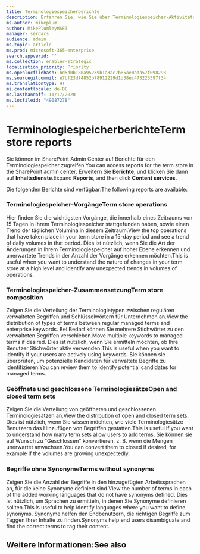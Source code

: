 ```yaml
---
title: Terminologiespeicherberichte
description: Erfahren Sie, wie Sie über Terminologiespeicher-Aktivitäten berichten.
ms.author: mikeplum
author: MikePlumleyMSFT
manager: serdars
audience: admin
ms.topic: article
ms.prod: microsoft-365-enterprise
search.appverid: ''
ms.collection: enabler-strategic
localization_priority: Priority
ms.openlocfilehash: bd5d0b180a95239b1a3ac7b85ae0ada57f098293
ms.sourcegitcommit: e7bf23df4852b78912229d1d38ec475223597f34
ms.translationtype: HT
ms.contentlocale: de-DE
ms.lasthandoff: 11/17/2020
ms.locfileid: "49087278"
---
```

# <a name="term-store-reports"></a><span data-ttu-id="21769-103">Terminologiespeicherberichte</span><span class="sxs-lookup"><span data-stu-id="21769-103">Term store reports</span></span>

<span data-ttu-id="21769-104">Sie können im SharePoint Admin Center auf Berichte für den Terminologiespeicher zugreifen.</span><span class="sxs-lookup"><span data-stu-id="21769-104">You can access reports for the term store in the SharePoint admin center.</span></span> <span data-ttu-id="21769-105">Erweitern Sie **Berichte**, und klicken Sie dann auf **Inhaltsdienste**.</span><span class="sxs-lookup"><span data-stu-id="21769-105">Expand **Reports**, and then click **Content services**.</span></span>

<span data-ttu-id="21769-106">Die folgenden Berichte sind verfügbar:</span><span class="sxs-lookup"><span data-stu-id="21769-106">The following reports are available:</span></span>

### <a name="term-store-operations"></a><span data-ttu-id="21769-107">Terminologiespeicher-Vorgänge</span><span class="sxs-lookup"><span data-stu-id="21769-107">Term store operations</span></span>

<span data-ttu-id="21769-108">Hier finden Sie die wichtigsten Vorgänge, die innerhalb eines Zeitraums von 15 Tagen in Ihrem Terminologiespeicher stattgefunden haben, sowie einen Trend der täglichen Volumina in diesem Zeitraum.</span><span class="sxs-lookup"><span data-stu-id="21769-108">View the top operations that have taken place in your term store in a 15-day period and see a trend of daily volumes in that period.</span></span> <span data-ttu-id="21769-109">Dies ist nützlich, wenn Sie die Art der Änderungen in Ihrem Terminologiespeicher auf hoher Ebene erkennen und unerwartete Trends in der Anzahl der Vorgänge erkennen möchten.</span><span class="sxs-lookup"><span data-stu-id="21769-109">This is useful when you want to understand the nature of changes in your term store at a high level and identify any unexpected trends in volumes of operations.</span></span> 

### <a name="term-store-composition"></a><span data-ttu-id="21769-110">Terminologiespeicher-Zusammensetzung</span><span class="sxs-lookup"><span data-stu-id="21769-110">Term store composition</span></span>

<span data-ttu-id="21769-111">Zeigen Sie die Verteilung der Terminologietypen zwischen regulären verwalteten Begriffen und Schlüsselwörtern für Unternehmen an.</span><span class="sxs-lookup"><span data-stu-id="21769-111">View the distribution of types of terms between regular managed terms and enterprise keywords.</span></span> <span data-ttu-id="21769-112">Bei Bedarf können Sie mehrere Stichwörter zu den verwalteten Begriffen verschieben.</span><span class="sxs-lookup"><span data-stu-id="21769-112">Move multiple keywords to managed terms if desired.</span></span> <span data-ttu-id="21769-113">Dies ist nützlich, wenn Sie ermitteln möchten, ob Ihre Benutzer Stichwörter aktiv verwenden.</span><span class="sxs-lookup"><span data-stu-id="21769-113">This is useful when you want to identify if your users are actively using keywords.</span></span> <span data-ttu-id="21769-114">Sie können sie überprüfen, um potenzielle Kandidaten für verwaltete Begriffe zu identifizieren.</span><span class="sxs-lookup"><span data-stu-id="21769-114">You can review them to identify potential candidates for managed terms.</span></span>

### <a name="open-and-closed-term-sets"></a><span data-ttu-id="21769-115">Geöffnete und geschlossene Terminologiesätze</span><span class="sxs-lookup"><span data-stu-id="21769-115">Open and closed term sets</span></span>

<span data-ttu-id="21769-116">Zeigen Sie die Verteilung von geöffneten und geschlossenen Terminologiesätzen an.</span><span class="sxs-lookup"><span data-stu-id="21769-116">View the distribution of open and closed term sets.</span></span> <span data-ttu-id="21769-117">Dies ist nützlich, wenn Sie wissen möchten, wie viele Terminologiesätze Benutzern das Hinzufügen von Begriffen gestatten.</span><span class="sxs-lookup"><span data-stu-id="21769-117">This is useful if you want to understand how many term sets allow users to add terms.</span></span> <span data-ttu-id="21769-118">Sie können sie auf Wunsch zu "Geschlossen" konvertieren, z. B. wenn die Mengen unerwartet anwachsen.</span><span class="sxs-lookup"><span data-stu-id="21769-118">You can convert them to closed if desired, for example if the volumes are growing unexpectedly.</span></span> 

### <a name="terms-without-synonyms"></a><span data-ttu-id="21769-119">Begriffe ohne Synonyme</span><span class="sxs-lookup"><span data-stu-id="21769-119">Terms without synonyms</span></span>

<span data-ttu-id="21769-120">Zeigen Sie die Anzahl der Begriffe in den hinzugefügten Arbeitssprachen an, für die keine Synonyme definiert sind.</span><span class="sxs-lookup"><span data-stu-id="21769-120">View the number of terms in each of the added working languages that do not have synonyms defined.</span></span> <span data-ttu-id="21769-121">Dies ist nützlich, um Sprachen zu ermitteln, in denen Sie Synonyme definieren sollten.</span><span class="sxs-lookup"><span data-stu-id="21769-121">This is useful to help identify languages where you want to define synonyms.</span></span> <span data-ttu-id="21769-122">Synonyme helfen den Endbenutzern, die richtigen Begriffe zum Taggen Ihrer Inhalte zu finden.</span><span class="sxs-lookup"><span data-stu-id="21769-122">Synonyms help end users disambiguate and find the correct terms to tag their content.</span></span>

## <a name="see-also"></a><span data-ttu-id="21769-123">Weitere Informationen:</span><span class="sxs-lookup"><span data-stu-id="21769-123">See also</span></span>



  






